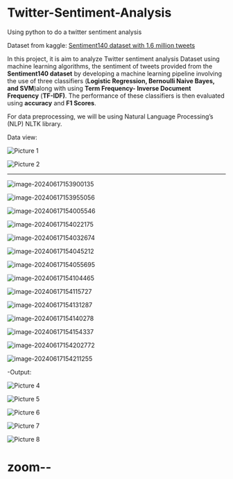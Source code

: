 # Twitter-Sentiment-Analysis

Using python to do a twitter sentiment analysis

Dataset from kaggle:
[Sentiment140 dataset with 1.6 million tweets](https://www.kaggle.com/datasets/kazanova/sentiment140)


In this project, it is aim to analyze Twitter sentiment analysis Dataset using machine learning algorithms, the sentiment of tweets provided from the **Sentiment140 dataset** by developing a machine learning pipeline involving the use of three classifiers (**Logistic Regression, Bernoulli Naive Bayes, and SVM**)along with using **Term Frequency- Inverse Document Frequency** (**TF-IDF)**. The performance of these classifiers is then evaluated using **accuracy** and **F1 Scores**.

For data preprocessing, we will be using Natural Language Processing’s (NLP) NLTK library.



Data view:

![Picture 1](./assets/Picture%201.png)

![Picture 2](./assets/Picture%202.png)


---
![image-20240617153900135](./assets/image-20240617153900135.png)

![image-20240617153955056](./assets/image-20240617153955056.png)

![image-20240617154005546](./assets/image-20240617154005546.png)

![image-20240617154022175](./assets/image-20240617154022175.png)



![image-20240617154032674](./assets/image-20240617154032674.png)



![image-20240617154045212](./assets/image-20240617154045212.png)

![image-20240617154055695](./assets/image-20240617154055695.png)

![image-20240617154104465](./assets/image-20240617154104465.png)

![image-20240617154115727](./assets/image-20240617154115727.png)

![image-20240617154131287](./assets/image-20240617154131287.png)

![image-20240617154140278](./assets/image-20240617154140278.png)

![image-20240617154154337](./assets/image-20240617154154337.png)

![image-20240617154202772](./assets/image-20240617154202772.png)

![image-20240617154211255](./assets/image-20240617154211255.png)


-Output:

![Picture 4](./assets/Picture%204.png)

![Picture 5](./assets/Picture%205.png)

![Picture 6](./assets/Picture%206.png)

![Picture 7](./assets/Picture%207.png)

![Picture 8](./assets/Picture%208.png)

# zoom--
